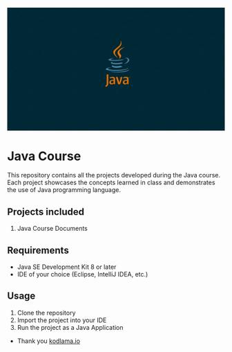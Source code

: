 ![Java Logo](java.jpg)
# Java Course
This repository contains all the projects developed during the Java course. Each project showcases the concepts learned in class and demonstrates the use of Java programming language.

## Projects included
1. Java Course Documents

## Requirements
- Java SE Development Kit 8 or later
- IDE of your choice (Eclipse, IntelliJ IDEA, etc.)

## Usage
1. Clone the repository
2. Import the project into your IDE
3. Run the project as a Java Application

- Thank you [kodlama.io](https://www.kodlama.io/)
